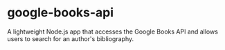 # google-books-api
A lightweight Node.js app that accesses the Google Books API and allows users to search for an author's bibliography.
